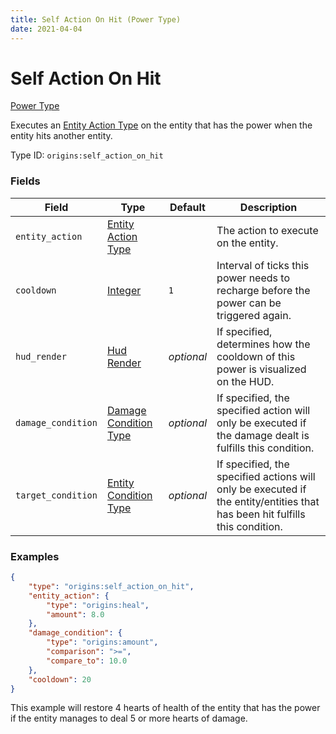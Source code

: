 ```yaml
---
title: Self Action On Hit (Power Type)
date: 2021-04-04
---
```


# Self Action On Hit

[Power Type](../power_types.md)

Executes an [Entity Action Type](../entity_action_types.md) on the entity that has the power when the entity hits another entity.

Type ID: `origins:self_action_on_hit`


### Fields

Field  | Type | Default | Description
-------|------|---------|-------------
`entity_action` | [Entity Action Type](../entity_action_types.md) | | The action to execute on the entity.
`cooldown` | [Integer](../data_types/integer.md) | `1` | Interval of ticks this power needs to recharge before the power can be triggered again.
`hud_render` | [Hud Render](../data_types/hud_render.md) | _optional_ | If specified, determines how the cooldown of this power is visualized on the HUD.
`damage_condition` | [Damage Condition Type](../damage_condition_types.md) | _optional_ | If specified, the specified action will only be executed if the damage dealt is fulfills this condition.
`target_condition` | [Entity Condition Type](../entity_condition_types.md) | _optional_ | If specified, the specified actions will only be executed if the entity/entities that has been hit fulfills this condition.


### Examples

```json
{
  	"type": "origins:self_action_on_hit",
  	"entity_action": {
    	"type": "origins:heal",
    	"amount": 8.0
  	},
  	"damage_condition": {
    	"type": "origins:amount",
    	"comparison": ">=",
    	"compare_to": 10.0
  	},
  	"cooldown": 20
}
```

This example will restore 4 hearts of health of the entity that has the power if the entity manages to deal 5 or more hearts of damage.
